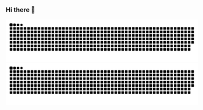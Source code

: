 ### Hi there 👋

<!-- [![GitHub Snake](https://github.com/aGallea/aGallea/dist/github-contribution-grid-snake-dark.svg)](#my-github-stats) -->
![GitHub Snake Light](github-contribution-grid-snake.svg#gh-light-mode-only)
![GitHub Snake dark](https://github.com/aGallea/aGallea/blob/dist/github-contribution-grid-snake-dark.svg#gh-dark-mode-only)
<!--
**aGallea/aGallea** is a ✨ _special_ ✨ repository because its `README.md` (this file) appears on your GitHub profile.

Here are some ideas to get you started:

- 🔭 I’m currently working on ...
- 🌱 I’m currently learning ...
- 👯 I’m looking to collaborate on ...
- 🤔 I’m looking for help with ...
- 💬 Ask me about ...
- 📫 How to reach me: ...
- 😄 Pronouns: ...
- ⚡ Fun fact: ...
-->
